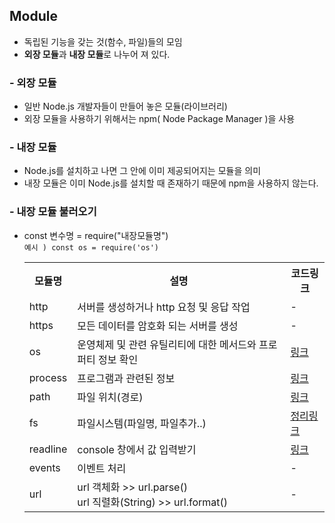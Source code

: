 ## Module

- 독립된 기능을 갖는 것(함수, 파일)들의 모임
- <b>외장 모듈</b>과 <b>내장 모듈</b>로 나누어 져 있다.

### - 외장 모듈

- 일반 Node.js 개발자들이 만들어 놓은 모듈(라이브러리)
- 외장 모듈을 사용하기 위해서는 npm( Node Package Manager )을 사용

### - 내장 모듈

- Node.js를 설치하고 나면 그 안에 이미 제공되어지는 모듈을 의미
- 내장 모듈은 이미 Node.js를 설치할 때 존재하기 때문에 npm을 사용하지 않는다.

### - 내장 모듈 불러오기

- const 변수명 = require("내장모듈명")
  <br> `예시 ) const os = require('os')`

  <table>
    <tr>
      <th>모듈명</th>
      <th>설명</th>
      <th>코드링크</th>
    </tr>
    <tr>
      <td>http</td>
      <td>서버를 생성하거나 http 요청 및 응답 작업</td>
      <td>-</td>
    </tr>
    <tr>
      <td>https</td>
      <td>모든 데이터를 암호화 되는 서버를 생성</td>
      <td>-</td>
    </tr>
    <tr>
      <td>os</td>
      <td>운영체제 및 관련 유틸리티에 대한 메서드와 프로퍼티 정보 확인</td>
      <td>
        <a href="https://github.com/hyeah0/Node.js/blob/main/01_Modules/code/c_005_os%2Cprocess/os.js">
          링크
        </a>
      </td>
    </tr>
    <tr>
      <td>process</td>
      <td>프로그램과 관련된 정보</td>
      <td>
        <a href="https://github.com/hyeah0/Node.js/blob/main/01_Modules/code/c_005_os%2Cprocess/process.js">
          링크
        </a>
      </td>
    </tr>
    <tr>
      <td>path</td>
      <td>파일 위치(경로)</td>
      <td>
        <a href="https://github.com/hyeah0/Node.js/blob/main/01_Modules/code/c_007_path/app.js">
          링크
        </a>
      </td>
    </tr>
    <tr>
      <td>fs</td>
      <td>파일시스템(파일명, 파일추가..)</td>
      <td>
        <a href="https://github.com/hyeah0/Node.js/blob/main/01_Modules/c_008_file.md">
          정리링크
        </a>
      </td>
    </tr>
    <tr>
      <td>readline</td>
      <td>console 창에서 값 입력받기</td>
      <td>
        <a href="https://github.com/hyeah0/Node.js/tree/main/01_Modules/code/c_000_readline">
          링크
        </a>
      </td>
    </tr>
    <tr>
      <td>events</td>
      <td>이벤트 처리</td>
      <td>-</td>
    </tr>
    <tr>
      <td>url</td>
      <td>url 객체화 >> url.parse()
      <br>url 직렬화(String) >> url.format()
      </td>
      <td>-</td>
    </tr>
  </table>
